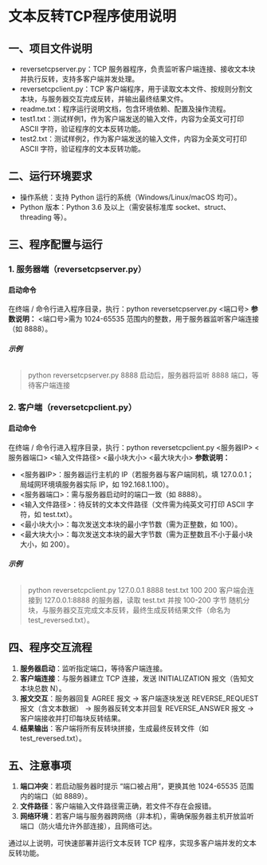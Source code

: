 # **文本反转TCP程序使用说明**

## **一、项目文件说明**
- reversetcpserver.py：TCP 服务器程序，负责监听客户端连接、接收文本块并执行反转，支持多客户端并发处理。
- reversetcpclient.py：TCP 客户端程序，用于读取文本文件、按规则分割文本块，与服务器交互完成反转，并输出最终结果文件。
- readme.txt：程序运行说明文档，包含环境依赖、配置及操作流程。
- test1.txt：测试样例1，作为客户端发送的输入文件，内容为全英文可打印 ASCII 字符，验证程序的文本反转功能。
- test2.txt：测试样例2，作为客户端发送的输入文件，内容为全英文可打印 ASCII 字符，验证程序的文本反转功能。


## **二、运行环境要求**
- 操作系统：支持 Python 运行的系统（Windows/Linux/macOS 均可）。
- Python 版本：Python 3.6 及以上（需安装标准库 socket、struct、threading 等）。

## **三、程序配置与运行**
### **1. 服务器端（reversetcpserver.py）**
#### **启动命令**
在终端 / 命令行进入程序目录，执行：python reversetcpserver.py <端口号>
**参数说明：**
<端口号>需为 1024-65535 范围内的整数，用于服务器监听客户端连接（如 8888）。
###### **示例**
> python reversetcpserver.py 8888
启动后，服务器将监听 8888 端口，等待客户端连接
### **2. 客户端（reversetcpclient.py）**
#### **启动命令**
在终端 / 命令行进入程序目录，执行：python reversetcpclient.py <服务器IP> <服务器端口> <输入文件路径> <最小块大小> <最大块大小>
**参数说明：**
- <服务器IP>：服务器运行主机的 IP（若服务器与客户端同机，填 127.0.0.1；局域网环境填服务器实际 IP，如 192.168.1.100）。
- <服务器端口>：需与服务器启动时的端口一致（如 8888）。
- <输入文件路径>：待反转的文本文件路径（文件需为纯英文可打印 ASCII 字符，如 test.txt）。
- <最小块大小>：每次发送文本块的最小字节数（需为正整数，如 100）。
- <最大块大小>：每次发送文本块的最大字节数（需为正整数且不小于最小块大小，如 200）。
###### **示例**
> python reversetcpclient.py 127.0.0.1 8888 test.txt 100 200
客户端会连接到 127.0.0.1:8888 的服务器，读取 test.txt 并按 100-200 字节 随机分块，与服务器交互完成文本反转，最终生成反转结果文件（命名为 test_reversed.txt）。

## 四、**程序交互流程**
1. **服务器启动**：监听指定端口，等待客户端连接。
2. **客户端连接**：与服务器建立 TCP 连接，发送 INITIALIZATION 报文（告知文本块总数 N）。
3. **报文交互**：服务器回复 AGREE 报文 → 客户端逐块发送 REVERSE_REQUEST 报文（含文本数据） → 服务器反转文本并回复 REVERSE_ANSWER 报文 → 客户端接收并打印每块反转结果。
4. **结果输出**：客户端将所有反转块拼接，生成最终反转文件（如 test_reversed.txt）。

## **五、注意事项**
1. **端口冲突**：若启动服务器时提示 “端口被占用”，更换其他 1024-65535 范围内的端口（如 8889）。
2. **文件路径**：客户端输入文件路径需正确，若文件不存在会报错。
3. **网络环境**：若客户端与服务器跨网络（非本机），需确保服务器主机开放监听端口（防火墙允许外部连接），且网络可达。

通过以上说明，可快速部署并运行文本反转 TCP 程序，实现多客户端并发的文本反转功能。
